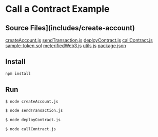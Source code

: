 # Call a Contract Example

## Source Files](includes/create-account)

[createAccount.js](includes/create-account/createAccount.js)
[sendTransaction.js](includes/create-account/sendTransaction.js)
[deployContract.js](includes/create-account/deployContract.js)
[callContract.js](includes/create-account/callContract.js)
[sample-token.sol](includes/create-account/sample-token.sol)
[meterifiedWeb3.js](includes/create-account/meterifiedWeb3.js)
[utils.js](includes/create-account/utils.js)
[package.json](includes/create-account/package.json)

## Install

```bash
npm install
```

## Run

```bash
$ node createAccount.js

$ node sendTransaction.js

$ node deployContract.js

$ node callContract.js
```
